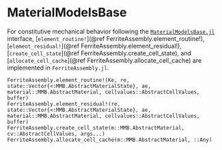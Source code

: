 # MaterialModelsBase
For constitutive mechanical behavior following the 
[`MaterialModelsBase.jl`](https://github.com/KnutAM/MaterialModelsBase.jl) interface,
[`element_routine!`](@ref FerriteAssembly.element_routine!), 
[`element_residual!`](@ref FerriteAssembly.element_residual!), 
[`create_cell_state`](@ref FerriteAssembly.create_cell_state), 
and [`allocate_cell_cache`](@ref FerriteAssembly.allocate_cell_cache)
are implemented in `FerriteAssembly.jl`.

```@docs
FerriteAssembly.element_routine!(Ke, re, state::Vector{<:MMB.AbstractMaterialState}, ae, material::MMB.AbstractMaterial, cellvalues::AbstractCellValues, buffer)
FerriteAssembly.element_residual!(re, state::Vector{<:MMB.AbstractMaterialState}, ae, material::MMB.AbstractMaterial, cellvalues::AbstractCellValues, buffer)
FerriteAssembly.create_cell_state(m::MMB.AbstractMaterial, cv::AbstractCellValues, args...)
FerriteAssembly.allocate_cell_cache(m::MMB.AbstractMaterial, ::Any)
```
